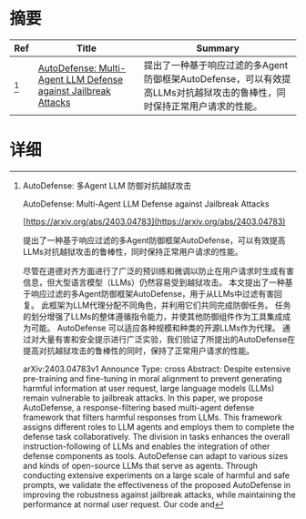 # 摘要

| Ref | Title | Summary |
| --- | --- | --- |
| [^1] | [AutoDefense: Multi-Agent LLM Defense against Jailbreak Attacks](https://arxiv.org/abs/2403.04783) | 提出了一种基于响应过滤的多Agent防御框架AutoDefense，可以有效提高LLMs对抗越狱攻击的鲁棒性，同时保持正常用户请求的性能。 |

# 详细

[^1]: AutoDefense: 多Agent LLM 防御对抗越狱攻击

    AutoDefense: Multi-Agent LLM Defense against Jailbreak Attacks

    [https://arxiv.org/abs/2403.04783](https://arxiv.org/abs/2403.04783)

    提出了一种基于响应过滤的多Agent防御框架AutoDefense，可以有效提高LLMs对抗越狱攻击的鲁棒性，同时保持正常用户请求的性能。

    

    尽管在道德对齐方面进行了广泛的预训练和微调以防止在用户请求时生成有害信息，但大型语言模型（LLMs）仍然容易受到越狱攻击。 本文提出了一种基于响应过滤的多Agent防御框架AutoDefense，用于从LLMs中过滤有害回复。 此框架为LLM代理分配不同角色，并利用它们共同完成防御任务。 任务的划分增强了LLMs的整体遵循指令能力，并使其他防御组件作为工具集成成为可能。 AutoDefense 可以适应各种规模和种类的开源LLMs作为代理。 通过对大量有害和安全提示进行广泛实验，我们验证了所提出的AutoDefense在提高对抗越狱攻击的鲁棒性的同时，保持了正常用户请求的性能。

    arXiv:2403.04783v1 Announce Type: cross  Abstract: Despite extensive pre-training and fine-tuning in moral alignment to prevent generating harmful information at user request, large language models (LLMs) remain vulnerable to jailbreak attacks. In this paper, we propose AutoDefense, a response-filtering based multi-agent defense framework that filters harmful responses from LLMs. This framework assigns different roles to LLM agents and employs them to complete the defense task collaboratively. The division in tasks enhances the overall instruction-following of LLMs and enables the integration of other defense components as tools. AutoDefense can adapt to various sizes and kinds of open-source LLMs that serve as agents. Through conducting extensive experiments on a large scale of harmful and safe prompts, we validate the effectiveness of the proposed AutoDefense in improving the robustness against jailbreak attacks, while maintaining the performance at normal user request. Our code and 
    

